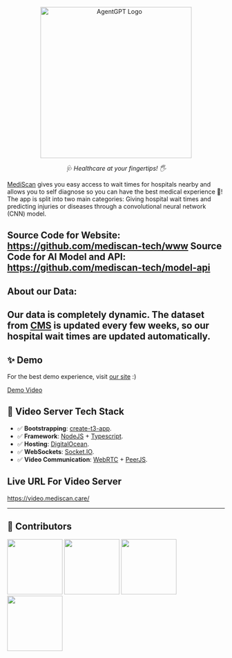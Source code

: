 
<p align="center">
  <img src="https://i.ibb.co/Zptgtrv5/Mediscan-tech-You-Tube-Thumbnail.png" height="350" alt="AgentGPT Logo"/>
</p>
<p align="center">
  <em>🩺 Healthcare at your fingertips! 🖐   </em>
</p>

[MediScan](https://mediscan.tech) gives you easy access to wait times for hospitals nearby and allows you to self diagnose so you can have the best medical experience 🚀!
The app is split into two main categories: Giving hospital wait times and predicting injuries or diseases through a convolutional neural network (CNN) model.

Source Code for Website: https://github.com/mediscan-tech/www
Source Code for AI Model and API: https://github.com/mediscan-tech/model-api
---
## About our Data:
Our data is completely dynamic. The dataset from [CMS](https://data.cms.gov/) is updated every few weeks, so our hospital wait times are updated automatically.
---
## ✨ Demo
For the best demo experience, visit [our site](https://mediscan.care) :)

[Demo Video](https://www.youtube.com/watch?v=ANMwVpiqOHk)

## 🎥 Video Server Tech Stack
- ✅ **Bootstrapping**: [create-t3-app](https://create.t3.gg).
- ✅ **Framework**: [NodeJS](https://nodejs.org/en) + [Typescript](https://www.typescriptlang.org/).
- ✅ **Hosting**: [DigitalOcean](https://www.digitalocean.com/).
- ✅ **WebSockets**: [Socket.IO](https://socket.io/).
- ✅ **Video Communication**: [WebRTC](https://webrtc.org/) + [PeerJS](https://peerjs.com/).

## Live URL For Video Server
https://video.mediscan.care/

---
## 🙌 Contributors 
<a href="https://github.com/navincodesalot"><img height="128" src="https://avatars.githubusercontent.com/u/67123306?v=4"/></a>
<a href="https://github.com/Richp16"> <img height="128" src="https://avatars.githubusercontent.com/u/67066931?v=4"/></a>
<a href="https://github.com/Viverino1"><img height="128" src="https://avatars.githubusercontent.com/u/82279322?v=4"></a>
<a href="https://github.com/RishiMadhavan-ui"><img height="128" src="https://avatars.githubusercontent.com/u/86448548?v=4"></a>
